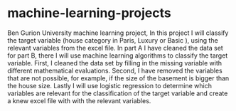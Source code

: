 # machine-learning-projects
Ben Gurion University machine learning project,
In this project I will classify the target variable (house category in Paris, Luxury or Basic ), using the relevant variables from the excel file.
In part A I have cleaned the data set for part B, there I will use machine learning algorithms to classify the target variable.
First, I cleaned the data set by filling in the missing variable with different mathematical evaluations.
Second, I have removed the variables that are not possible, for example, if the size of the basement is bigger than the house size.
Lastly I will use logistic regression to determine which variables are relevant for the classification of the target variable and create a knew excel file with with the relevant variables.
